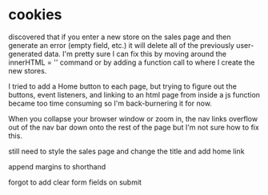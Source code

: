 # cookies
discovered that if you enter a new store on the sales page and then generate an error (empty field, etc.) it will delete all of the previously user-generated data.  I'm pretty sure I can fix this by moving around the innerHTML = '' command or by adding a function call to where I create the new stores.

I tried to add a Home button to each page, but trying to figure out the buttons, event listeners, and linking to an html page from inside a js function became too time consuming so I'm back-burnering it for now.

When you collapse your browser window or zoom in, the nav links overflow out of the nav bar down onto the rest of the page but I'm not sure how to fix this.

still need to style the sales page and change the title and add home link

append margins to shorthand

forgot to add clear form fields on submit